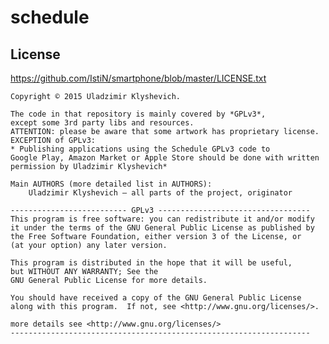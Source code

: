 # schedule

## License

 <https://github.com/IstiN/smartphone/blob/master/LICENSE.txt>

    Copyright © 2015 Uladzimir Klyshevich.

    The code in that repository is mainly covered by *GPLv3*, 
    except some 3rd party libs and resources.
    ATTENTION: please be aware that some artwork has proprietary license.
    EXCEPTION of GPLv3:
    * Publishing applications using the Schedule GPLv3 code to 
    Google Play, Amazon Market or Apple Store should be done with written permission by Uladzimir Klyshevich*

    Main AUTHORS (more detailed list in AUTHORS):
        Uladzimir Klyshevich – all parts of the project, originator
        
    -------------------------- GPLv3 ----------------------------------
    This program is free software: you can redistribute it and/or modify
    it under the terms of the GNU General Public License as published by
    the Free Software Foundation, either version 3 of the License, or
    (at your option) any later version.

    This program is distributed in the hope that it will be useful,
    but WITHOUT ANY WARRANTY; See the
    GNU General Public License for more details.

    You should have received a copy of the GNU General Public License
    along with this program.  If not, see <http://www.gnu.org/licenses/>.

    more details see <http://www.gnu.org/licenses/>
    -------------------------------------------------------------------


